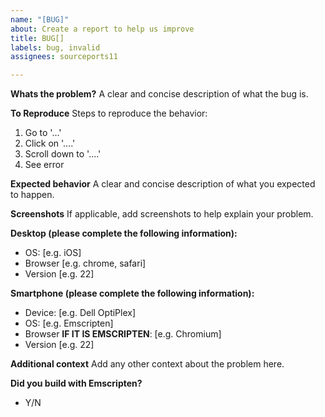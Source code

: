 ```yaml
---
name: "[BUG]"
about: Create a report to help us improve
title: BUG[]
labels: bug, invalid
assignees: sourceports11

---
```


**Whats the problem?**
A clear and concise description of what the bug is.

**To Reproduce**
Steps to reproduce the behavior:
1. Go to '...'
2. Click on '....'
3. Scroll down to '....'
4. See error

**Expected behavior**
A clear and concise description of what you expected to happen.

**Screenshots**
If applicable, add screenshots to help explain your problem.

**Desktop (please complete the following information):**
 - OS: [e.g. iOS]
 - Browser [e.g. chrome, safari]
 - Version [e.g. 22]

**Smartphone (please complete the following information):**
 - Device: [e.g. Dell OptiPlex]
 - OS: [e.g. Emscripten]
 - Browser **IF IT IS EMSCRIPTEN**: [e.g. Chromium]
 - Version [e.g. 22]

**Additional context**
Add any other context about the problem here.

**Did you build with Emscripten?**
- Y/N
